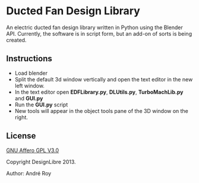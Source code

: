 # Ducted Fan Design Library
An electric ducted fan design library written in Python using the Blender API. Currently, the software is in script form, but an add-on of sorts is being created.

## Instructions

 * Load blender
 * Split the default 3d window vertically and open the text editor in the new left window.
 * In the text editor open **EDFLibrary.py**, **DLUtils.py**, **TurboMachLib.py** and **GUI.py**
 * Run the **GUI.py** script
 * New tools will appear in the object tools pane of the 3D window on the right.

## License
[GNU Affero GPL V3.0](http://www.gnu.org/licenses/agpl-3.0.html)

Copyright DesignLibre 2013.

Author: André Roy